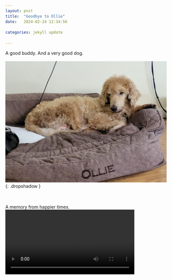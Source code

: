 ```yaml
---
layout: post
title:  "Goodbye to Ollie"
date:   2024-02-24 12:34:56

categories: jekyll update

---
```


A good buddy.  And a very good dog.
<br><br>
![Ollie, a labradoodle, in bed](/images/2024-02-07-ollie-farewell/ollie_final.jpg){: .dropshadow }

<br><br>
A memory from happier times.
<br>
<video controls="true" width="80%">
  <source src="/video/ollie_retrieving.webm" type="video/webm">
  <source src="/video/ollie_retrieving..mp4" type="video/mp4">
  Your browser does not support the video tag.
</video>

